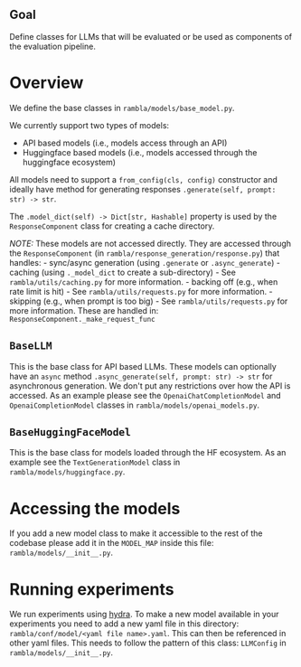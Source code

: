 ## Goal
Define classes for LLMs that will be evaluated or be used as components of the evaluation pipeline.

# Overview
We define the base classes in `rambla/models/base_model.py`. 

We currently support two types of models:
 - API based models (i.e., models access through an API)
 - Huggingface based models (i.e., models accessed through the huggingface ecosystem)

All models need to support a `from_config(cls, config)` constructor and ideally have method for generating responses `.generate(self, prompt: str) -> str`.

The `.model_dict(self) -> Dict[str, Hashable]` property is used by the `ResponseComponent` class for creating a cache directory.

*NOTE:* These models are not accessed directly. They are accessed through the `ResponseComponent` (in `rambla/response_generation/response.py`) that handles:
    - sync/async generation (using `.generate` or `.async_generate`)
    - caching (using `._model_dict` to create a sub-directory)
      - See `rambla/utils/caching.py` for more information.
    - backing off (e.g., when rate limit is hit)
      - See `rambla/utils/requests.py` for more information.
    - skipping (e.g., when prompt is too big)
      - See `rambla/utils/requests.py` for more information.
These are handled in: `ResponseComponent._make_request_func`

## `BaseLLM`
This is the base class for API based LLMs. These models can optionally have an `async` method `.async_generate(self, prompt: str) -> str` for asynchronous generation. We don't put any restrictions over how the API is accessed. As an example please see the `OpenaiChatCompletionModel` and `OpenaiCompletionModel` classes in `rambla/models/openai_models.py`.


## `BaseHuggingFaceModel`
This is the base class for models loaded through the HF ecosystem. As an example see the `TextGenerationModel` class in `rambla/models/huggingface.py`.

# Accessing the models
If you add a new model class to make it accessible to the rest of the codebase please add it in the `MODEL_MAP` inside this file: `rambla/models/__init__.py`.

# Running experiments
We run experiments using [hydra](https://hydra.cc/). To make a new model available in your experiments you need to add a new yaml file in this directory: `rambla/conf/model/<yaml file name>.yaml`. This can then be referenced in other yaml files. This needs to follow the pattern of this class: `LLMConfig` in `rambla/models/__init__.py`.